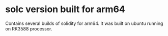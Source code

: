 # solc version built for arm64

Contains several builds of solidity for arm64. It was built on ubuntu running on RK3588 processor.